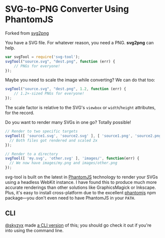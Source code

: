 # SVG-to-PNG Converter Using PhantomJS

Forked from [svg2png](https://github.com/domenic/svg2png)

You have a SVG file. For whatever reason, you need a PNG. **svg2png** can help.

```js
var svgTool = require('svg-tool');
svgTool("source.svg", "dest.png", function (err) {
    // PNGs for everyone!
});
```

Maybe you need to scale the image while converting? We can do that too:

```js
svgTool("source.svg", "dest.png", 1.2, function (err) {
    // 1.2×-sized PNGs for everyone!
});
```

The scale factor is relative to the SVG's `viewbox` or `width`/`height` attributes, for the record.

Do you want to render many SVGs in one go? Totally possible!

```js
// Render to two specific targets
svgTool([ 'source1.svg', 'source2.svg' ], [ 'source1.png', 'source2.png' ], 2, function(err) {
  // Both files got rendered and scaled 2x
});

// Render to a directory
svgTool([ 'my.svg', 'other.svg' ], 'images/', function(err) {
  // We now have images/my.png and images/other.png
});
```

svg-tool is built on the latest in [PhantomJS][] technology to render your SVGs using a headless WebKit instance. I have
found this to produce much more accurate renderings than other solutions like GraphicsMagick or Inkscape. Plus, it's
easy to install cross-platform due to the excellent [phantomjs][package] npm package—you don't even need to have
PhantomJS in your `PATH`.

[PhantomJS]: http://phantomjs.org/
[package]: https://npmjs.org/package/phantomjs

## CLI

[@skyzyx][] made [a CLI version][] of this; you should go check it out if you're into using the command line.

[@skyzyx]: https://github.com/skyzyx
[a CLI version]: https://github.com/skyzyx/svg2png-cli
